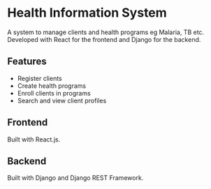 # Health Information System

A system to manage clients and health programs eg Malaria, TB etc. Developed with React for the frontend and Django for the backend.

## Features

- Register clients
- Create health programs
- Enroll clients in programs
- Search and view client profiles

## Frontend

Built with React.js.

## Backend

Built with Django and Django REST Framework.
